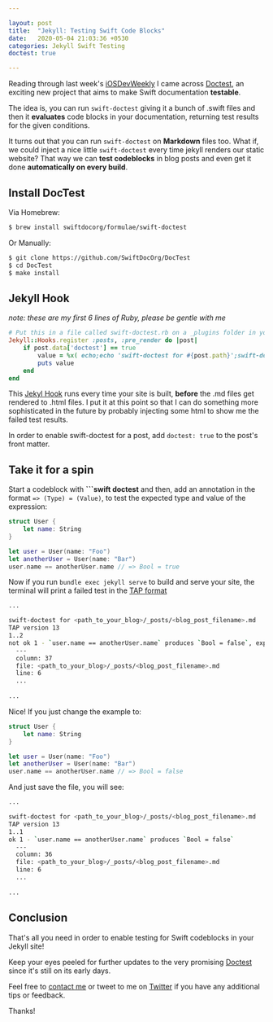 ```yaml
---

layout: post
title:  "Jekyll: Testing Swift Code Blocks"
date:   2020-05-04 21:03:36 +0530
categories: Jekyll Swift Testing
doctest: true

---
```


Reading through last week's [iOSDevWeekly](https://iosdevweekly.com) I came across [Doctest](https://github.com/SwiftDocOrg/DocTest?utm_campaign=iOS%2BDev%2BWeekly&utm_medium=web&utm_source=iOS%2BDev%2BWeekly%2BIssue%2B454), an exciting new project that aims to make Swift documentation **testable**.

The idea is, you can run `swift-doctest` giving it a bunch of .swift files and then it **evaluates** code blocks in your documentation, returning test results for the given conditions.

It turns out that you can run `swift-doctest` on **Markdown** files too. What if, we could inject a nice little `swift-doctest` every time jekyll renders our static website? That way we can **test codeblocks** in blog posts and even get it done **automatically on every build**.

## Install DocTest

Via Homebrew:

```bash
$ brew install swiftdocorg/formulae/swift-doctest
```

Or Manually:

```bash
$ git clone https://github.com/SwiftDocOrg/DocTest
$ cd DocTest
$ make install
```

## Jekyll Hook

*note: these are my first 6 lines of Ruby, please be gentle with me*

```ruby
# Put this in a file called swift-doctest.rb on a _plugins folder in your blog root foolder
Jekyll::Hooks.register :posts, :pre_render do |post|
	if post.data['doctest'] == true
		value = %x( echo;echo 'swift-doctest for #{post.path}';swift-doctest #{post.path}; echo;)
		puts value
	end
end
```

This [Jekyl Hook](https://jekyllrb.com/docs/plugins/hooks/) runs every time your site is built, **before** the .md files get rendered to .html files. I put it at this point so that I can do something more sophisticated in the future by probably injecting some html to show me the failed test results.

In order to enable swift-doctest for a post, add `doctest: true` to the post's front matter.

## Take it for a spin

Start a codeblock with **\`\`\`swift doctest** and then, add an annotation in the format `=> (Type) = (Value)`, to test the expected type and value of the expression:

```swift
struct User {
	let name: String
}

let user = User(name: "Foo")
let anotherUser = User(name: "Bar")
user.name == anotherUser.name // => Bool = true
```

Now if you run `bundle exec jekyll serve` to build and serve your site, the terminal will print a failed test in the [TAP format](https://testanything.org)

```bash
...

swift-doctest for <path_to_your_blog>/_posts/<blog_post_filename>.md
TAP version 13
1..2
not ok 1 - `user.name == anotherUser.name` produces `Bool = false`, expected `Bool = true`
  ---
  column: 37
  file: <path_to_your_blog>/_posts/<blog_post_filename>.md
  line: 6
  ...
  
...
```

Nice! If you just change the example to:

```swift doctest
struct User {
	let name: String
}

let user = User(name: "Foo")
let anotherUser = User(name: "Bar")
user.name == anotherUser.name // => Bool = false
```

And just save the file, you will see:

```bash
...

swift-doctest for <path_to_your_blog>/_posts/<blog_post_filename>.md
TAP version 13
1..1
ok 1 - `user.name == anotherUser.name` produces `Bool = false`
  ---
  column: 36
  file: <path_to_your_blog>/_posts/<blog_post_filename>.md
  line: 6
  ...
  
...

```

## Conclusion

That's all you need in order to enable testing for Swift codeblocks in your Jekyll site!

Keep your eyes peeled for further updates to the very promising [Doctest](https://github.com/SwiftDocOrg/DocTest?utm_campaign=iOS%2BDev%2BWeekly&utm_medium=web&utm_source=iOS%2BDev%2BWeekly%2BIssue%2B454) since it's still on its early days.

Feel free to [contact me](mailto:orjpap@gmail.com) or tweet to me on [Twitter](https://twitter.com/OrestisPapadop8) if you have any additional tips or feedback.

Thanks!

